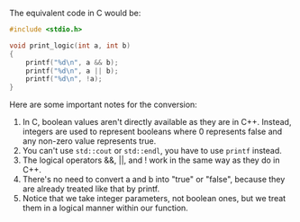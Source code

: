 The equivalent code in C would be:

```c
#include <stdio.h>

void print_logic(int a, int b)
{
    printf("%d\n", a && b);
    printf("%d\n", a || b);
    printf("%d\n", !a);
}
```

Here are some important notes for the conversion:
1. In C, boolean values aren't directly available as they are in C++. Instead, integers are used to represent booleans where 0 represents false and any non-zero value represents true.
2. You can't use `std::cout` or `std::endl`, you have to use `printf` instead.
3. The logical operators &&, ||, and ! work in the same way as they do in C++.
4. There's no need to convert a and b into "true" or "false", because they are already treated like that by printf.
5. Notice that we take integer parameters, not boolean ones, but we treat them in a logical manner within our function.
